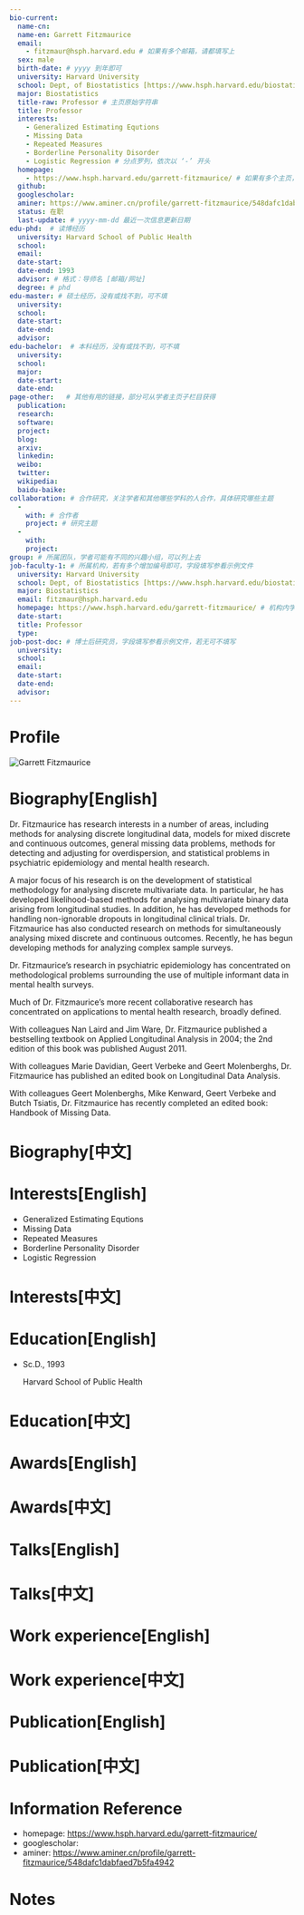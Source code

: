 ```yaml
---
bio-current:
  name-cn: 
  name-en: Garrett Fitzmaurice
  email: 
    - fitzmaur@hsph.harvard.edu # 如果有多个邮箱，请都填写上
  sex: male
  birth-date: # yyyy 到年即可
  university: Harvard University 
  school: Dept, of Biostatistics [https://www.hsph.harvard.edu/biostatistics] # 格式：学院名称[学院官网链接]
  major: Biostatistics
  title-raw: Professor # 主页原始字符串
  title: Professor
  interests: 
    - Generalized Estimating Equtions
    - Missing Data 
    - Repeated Measures
    - Borderline Personality Disorder
    - Logistic Regression # 分点罗列，依次以 ‘-’ 开头
  homepage: 
    - https://www.hsph.harvard.edu/garrett-fitzmaurice/ # 如果有多个主页，请都填写上
  github: 
  googlescholar:  
  aminer: https://www.aminer.cn/profile/garrett-fitzmaurice/548dafc1dabfaed7b5fa4942 # 从这里查找 https://www.aminer.org/search/person
  status: 在职
  last-update: # yyyy-mm-dd 最近一次信息更新日期
edu-phd:  # 读博经历
  university: Harvard School of Public Health
  school: 
  email: 
  date-start: 
  date-end: 1993
  advisor: # 格式：导师名 [邮箱/网址]
  degree: # phd
edu-master: # 硕士经历，没有或找不到，可不填
  university: 
  school: 
  date-start: 
  date-end: 
  advisor:
edu-bachelor:  # 本科经历，没有或找不到，可不填
  university: 
  school: 
  major: 
  date-start: 
  date-end: 
page-other:   # 其他有用的链接，部分可从学者主页子栏目获得
  publication: 
  research: 
  software: 
  project: 
  blog: 
  arxiv: 
  linkedin: 
  weibo:
  twitter:
  wikipedia:
  baidu-baike:
collaboration: # 合作研究，关注学者和其他哪些学科的人合作，具体研究哪些主题
  - 
    with: # 合作者
    project: # 研究主题
  - 
    with: 
    project: 
group: # 所属团队，学者可能有不同的兴趣小组，可以列上去
job-faculty-1: # 所属机构，若有多个增加编号即可，字段填写参看示例文件
  university: Harvard University 
  school: Dept, of Biostatistics [https://www.hsph.harvard.edu/biostatistics] # 格式：学院名称[学院官网链接]
  major: Biostatistics
  email: fitzmaur@hsph.harvard.edu
  homepage: https://www.hsph.harvard.edu/garrett-fitzmaurice/ # 机构内学者主页
  date-start: 
  title: Professor
  type: 
job-post-doc: # 博士后研究员，字段填写参看示例文件，若无可不填写
  university: 
  school: 
  email: 
  date-start: 
  date-end: 
  advisor: 
---
```


# Profile

![Garrett Fitzmaurice](https://cdn1.sph.harvard.edu/wp-content/uploads/sites/307/2012/08/Garrett-Fitzmaurice-photo-300x300.jpg)

# Biography[English]

Dr. Fitzmaurice has research interests in a number of areas, including methods for analysing discrete longitudinal data, models for mixed discrete and continuous outcomes, general missing data problems, methods for detecting and adjusting for overdispersion, and statistical problems in psychiatric epidemiology and mental health research.

A major focus of his research is on the development of statistical methodology for analysing discrete multivariate data. In particular, he has developed likelihood-based methods for analysing multivariate binary data arising from longitudinal studies. In addition, he has developed methods for handling non-ignorable dropouts in longitudinal clinical trials. Dr. Fitzmaurice has also conducted research on methods for simultaneously analysing mixed discrete and continuous outcomes. Recently, he has begun developing methods for analyzing complex sample surveys.

Dr. Fitzmaurice’s research in psychiatric epidemiology has concentrated on methodological problems surrounding the use of multiple informant data in mental health surveys.

Much of Dr. Fitzmaurice’s more recent collaborative research has concentrated on applications to mental health research, broadly defined.

With colleagues Nan Laird and Jim Ware, Dr. Fitzmaurice published a bestselling textbook on Applied Longitudinal Analysis in 2004; the 2nd edition of this book was published August 2011.

With colleagues Marie Davidian, Geert Verbeke and Geert Molenberghs, Dr. Fitzmaurice has published an edited book on Longitudinal Data Analysis.

With colleagues Geert Molenberghs, Mike Kenward, Geert Verbeke and Butch Tsiatis, Dr. Fitzmaurice has recently completed an edited book: Handbook of Missing Data.

# Biography[中文]

# Interests[English]

* Generalized Estimating Equtions
* Missing Data 
* Repeated Measures
* Borderline Personality Disorder
* Logistic Regression

# Interests[中文]

# Education[English]

- Sc.D., 1993
    
    Harvard School of Public Health

# Education[中文]

# Awards[English]

# Awards[中文]

# Talks[English]

# Talks[中文]

# Work experience[English]

# Work experience[中文]

# Publication[English]

# Publication[中文]

# Information Reference

-  homepage: https://www.hsph.harvard.edu/garrett-fitzmaurice/
-  googlescholar: 
-  aminer: https://www.aminer.cn/profile/garrett-fitzmaurice/548dafc1dabfaed7b5fa4942

# Notes